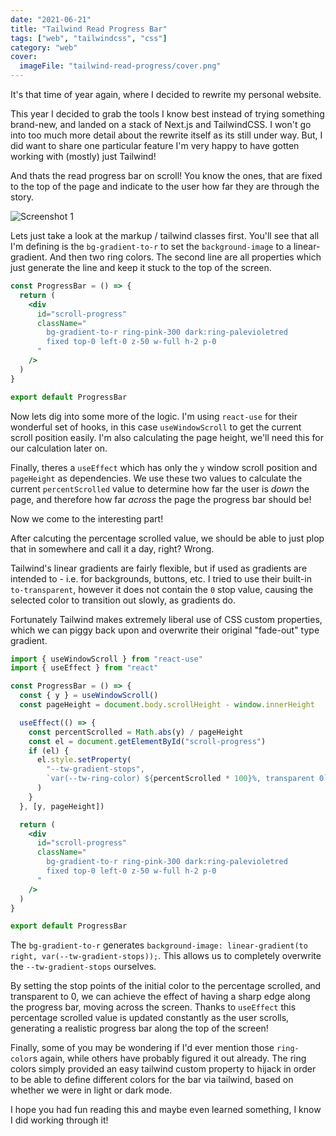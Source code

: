 ```yaml
---
date: "2021-06-21"
title: "Tailwind Read Progress Bar"
tags: ["web", "tailwindcss", "css"]
category: "web"
cover:
  imageFile: "tailwind-read-progress/cover.png"
---
```


It's that time of year again, where I decided to rewrite my personal website.

This year I decided to grab the tools I know best instead of trying something brand-new, and landed on a stack of Next.js and TailwindCSS. I won't go into too much more detail about the rewrite itself as its still under way. But, I did want to share one particular feature I'm very happy to have gotten working with (mostly) just Tailwind!

And thats the read progress bar on scroll! You know the ones, that are fixed to the top of the page and indicate to the user how far they are through the story.

![Screenshot 1](/assets/blog/tailwind-read-progress/progress.png)

Lets just take a look at the markup / tailwind classes first. You'll see that all I'm defining is the `bg-gradient-to-r` to set the `background-image` to a linear-gradient. And then two ring colors. The second line are all properties which just generate the line and keep it stuck to the top of the screen.

```jsx
const ProgressBar = () => {
  return (
    <div
      id="scroll-progress"
      className="
        bg-gradient-to-r ring-pink-300 dark:ring-palevioletred
        fixed top-0 left-0 z-50 w-full h-2 p-0 
      "
    />
  )
}

export default ProgressBar
```

Now lets dig into some more of the logic. I'm using `react-use` for their wonderful set of hooks, in this case `useWindowScroll` to get the current scroll position easily. I'm also calculating the page height, we'll need this for our calculation later on.

Finally, theres a `useEffect` which has only the `y` window scroll position and `pageHeight` as dependencies. We use these two values to calculate the current `percentScrolled` value to determine how far the user is _down_ the page, and therefore how far _across_ the page the progress bar should be!

Now we come to the interesting part!

After calcuting the percentage scrolled value, we should be able to just plop that in somewhere and call it a day, right? Wrong.

Tailwind's linear gradients are fairly flexible, but if used as gradients are intended to - i.e. for backgrounds, buttons, etc. I tried to use their built-in `to-transparent`, however it does not contain the `0` stop value, causing the selected color to transition out slowly, as gradients do.

Fortunately Tailwind makes extremely liberal use of CSS custom properties, which we can piggy back upon and overwrite their original "fade-out" type gradient.

```jsx
import { useWindowScroll } from "react-use"
import { useEffect } from "react"

const ProgressBar = () => {
  const { y } = useWindowScroll()
  const pageHeight = document.body.scrollHeight - window.innerHeight

  useEffect(() => {
    const percentScrolled = Math.abs(y) / pageHeight
    const el = document.getElementById("scroll-progress")
    if (el) {
      el.style.setProperty(
        "--tw-gradient-stops",
        `var(--tw-ring-color) ${percentScrolled * 100}%, transparent 0`
      )
    }
  }, [y, pageHeight])

  return (
    <div
      id="scroll-progress"
      className="
        bg-gradient-to-r ring-pink-300 dark:ring-palevioletred
        fixed top-0 left-0 z-50 w-full h-2 p-0 
      "
    />
  )
}

export default ProgressBar
```

The `bg-gradient-to-r` generates `background-image: linear-gradient(to right, var(--tw-gradient-stops));`. This allows us to completely overwrite the `--tw-gradient-stops` ourselves.

By setting the stop points of the initial color to the percentage scrolled, and transparent to 0, we can achieve the effect of having a sharp edge along the progress bar, moving across the screen. Thanks to `useEffect` this percentage scrolled value is updated constantly as the user scrolls, generating a realistic progress bar along the top of the screen!

Finally, some of you may be wondering if I'd ever mention those `ring-color`s again, while others have probably figured it out already. The ring colors simply provided an easy tailwind custom property to hijack in order to be able to define different colors for the bar via tailwind, based on whether we were in light or dark mode.

I hope you had fun reading this and maybe even learned something, I know I did working through it!
